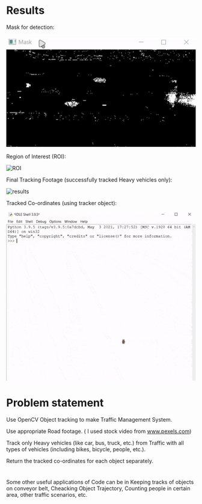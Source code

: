 # Results

Mask for detection:

![mask](gifs/mask.gif)

Region of Interest (ROI):

![ROI](gifs/ROI.gif)

Final Tracking Footage (successfully tracked Heavy vehicles only):

![results](gifs/results.gif)

Tracked Co-ordinates (using tracker object):

![Co-ordinates](gifs/co-ordinates.gif)


# Problem statement

Use OpenCV Object tracking to make Traffic Management System. 

Use appropriate Road footage. ( I used stock video from www.pexels.com)

Track only Heavy vehicles (like car, bus, truck, etc.) from Traffic with all types of vehicles (including bikes, bicycle, people, etc.). 

Return the tracked co-ordinates for each object separately.



#

Some other useful applications of Code can be in Keeping tracks of objects on conveyor belt, Cheacking Object Trajectory, Counting people in certain area, other traffic scenarios, etc.
